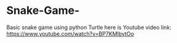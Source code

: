 # Snake-Game-
Basic snake game using python Turtle 
here is Youtube video link: https://www.youtube.com/watch?v=BP7KMlbvtOo
